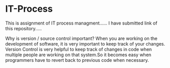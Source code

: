 # IT-Process
This is assignment of IT process managment......
I have submitted link of this repository.....

Why is version / source control important?
When you are working on the development of software, it is very important to keep track of your changes. Version Control is very helpful to keep track of changes in code when multiple people are working on that system.So it becomes easy when programmers have to revert back to previous code when necessary.

